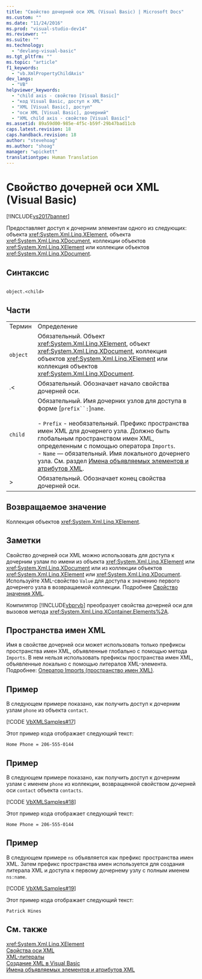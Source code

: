 ```yaml
---
title: "Свойство дочерней оси XML (Visual Basic) | Microsoft Docs"
ms.custom: ""
ms.date: "11/24/2016"
ms.prod: "visual-studio-dev14"
ms.reviewer: ""
ms.suite: ""
ms.technology: 
  - "devlang-visual-basic"
ms.tgt_pltfrm: ""
ms.topic: "article"
f1_keywords: 
  - "vb.XmlPropertyChildAxis"
dev_langs: 
  - "VB"
helpviewer_keywords: 
  - "child axis - свойство [Visual Basic]"
  - "код Visual Basic, доступ к XML"
  - "XML [Visual Basic], доступ"
  - "оси XML [Visual Basic], дочерний"
  - "XML child axis - свойство [Visual Basic]"
ms.assetid: 89a59d00-985e-4f5c-b59f-29b47bad11cb
caps.latest.revision: 18
caps.handback.revision: 18
author: "stevehoag"
ms.author: "shoag"
manager: "wpickett"
translationtype: Human Translation
---
```

# Свойство дочерней оси XML (Visual Basic)
[!INCLUDE[vs2017banner](../../../csharp/includes/vs2017banner.md)]

Предоставляет доступ к дочерним элементам одного из следующих: объекта <xref:System.Xml.Linq.XElement>, объекта <xref:System.Xml.Linq.XDocument>, коллекции объектов <xref:System.Xml.Linq.XElement> или коллекции объектов <xref:System.Xml.Linq.XDocument>.  
  
## Синтаксис  
  
```  
  
object.<child>  
```  
  
## Части  
  
|||  
|-|-|  
|Термин|Определение|  
|`object`|Обязательный.  Объект <xref:System.Xml.Linq.XElement>, объект <xref:System.Xml.Linq.XDocument>, коллекция объектов <xref:System.Xml.Linq.XElement> или коллекция объектов <xref:System.Xml.Linq.XDocument>.|  
|.\<|Обязательный.  Обозначает начало свойства дочерней оси.|  
|`child`|Обязательный.  Имя дочерних узлов для доступа в форме \[`prefix``:`\]`name`.<br /><br /> -   `Prefix` \- необязательный.  Префикс пространства имен XML для дочернего узла.  Должно быть глобальным пространством имен XML, определенным с помощью оператора `Imports`.<br />-   `Name` — обязательный.  Имя локального дочернего узла.  См. раздел [Имена объявляемых элементов и атрибутов XML](../../../visual-basic/programming-guide/language-features/xml/names-of-declared-xml-elements-and-attributes.md).|  
|\>|Обязательный.  Обозначает конец свойства дочерней оси.|  
  
## Возвращаемое значение  
 Коллекция объектов <xref:System.Xml.Linq.XElement>.  
  
## Заметки  
 Свойство дочерней оси XML можно использовать для доступа к дочерним узлам по имени из объекта <xref:System.Xml.Linq.XElement> или <xref:System.Xml.Linq.XDocument> или из коллекции объектов <xref:System.Xml.Linq.XElement> или <xref:System.Xml.Linq.XDocument>.  Используйте XML\-свойство `Value` для доступа к значению первого дочернего узла в возвращаемой коллекции.  Подробнее [Свойство значения XML](../../../visual-basic/language-reference/xml-axis/xml-value-property.md).  
  
 Компилятор [!INCLUDE[vbprvb](../../../csharp/programming-guide/concepts/linq/includes/vbprvb_md.md)] преобразует свойства дочерней оси для вызовов метода <xref:System.Xml.Linq.XContainer.Elements%2A>.  
  
## Пространства имен XML  
 Имя в свойстве дочерней оси может использовать только префиксы пространства имен XML, объявленные глобально с помощью метода `Imports`.  В нем нельзя использовать префиксы пространства имен XML, объявленные локально с помощью литералов XML\-элемента.  Подробнее: [Оператор Imports \(пространство имен XML\)](../../../visual-basic/language-reference/statements/imports-statement-xml-namespace.md).  
  
## Пример  
 В следующем примере показано, как получить доступ к дочерним узлам `phone` из объекта `contact`.  
  
 [!CODE [VbXMLSamples#17](../CodeSnippet/VS_Snippets_VBCSharp/VbXMLSamples#17)]  
  
 Этот пример кода отображает следующий текст:  
  
 `Home Phone = 206-555-0144`  
  
## Пример  
 В следующем примере показано, как получить доступ к дочерним узлам с именем `phone` из коллекции, возвращенной свойством дочерней оси `contact` объекта `contacts`.  
  
 [!CODE [VbXMLSamples#18](../CodeSnippet/VS_Snippets_VBCSharp/VbXMLSamples#18)]  
  
 Этот пример кода отображает следующий текст:  
  
 `Home Phone = 206-555-0144`  
  
## Пример  
 В следующем примере `ns` объявляется как префикс пространства имен XML.  Затем префикс пространства имен используется для создания литерала XML и доступа к первому дочернему узлу с полным именем `ns:name`.  
  
 [!CODE [VbXMLSamples#19](../CodeSnippet/VS_Snippets_VBCSharp/VbXMLSamples#19)]  
  
 Этот пример кода отображает следующий текст:  
  
 `Patrick Hines`  
  
## См. также  
 <xref:System.Xml.Linq.XElement>   
 [Свойства оси XML](../../../visual-basic/language-reference/xml-axis/xml-axis-properties.md)   
 [XML\-литералы](../../../visual-basic/language-reference/xml-literals/index.md)   
 [Создание XML в Visual Basic](../../../visual-basic/programming-guide/language-features/xml/creating-xml.md)   
 [Имена объявляемых элементов и атрибутов XML](../../../visual-basic/programming-guide/language-features/xml/names-of-declared-xml-elements-and-attributes.md)